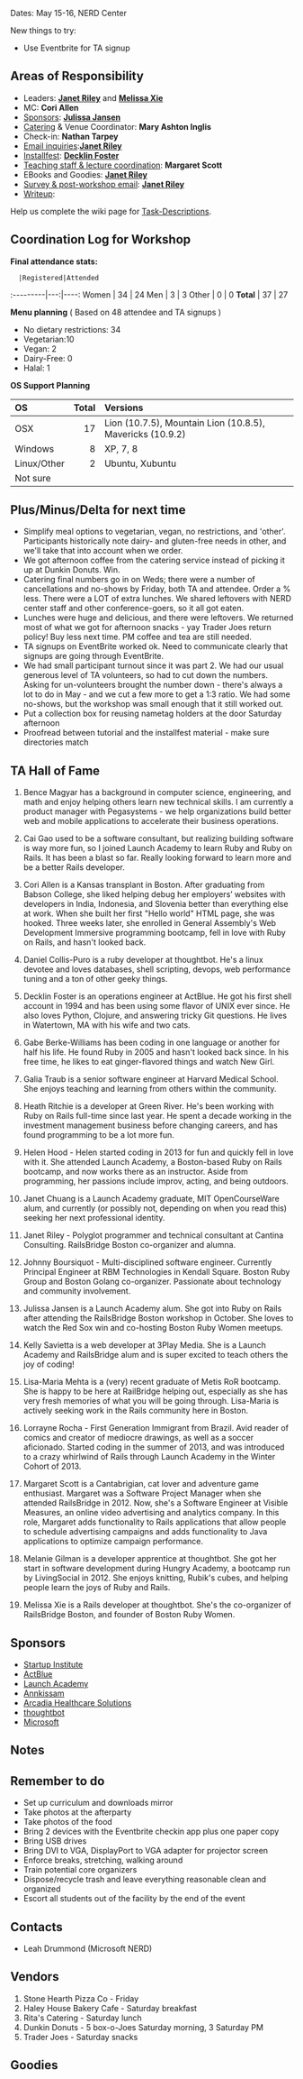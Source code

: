 Dates:  May 15-16, NERD Center

New things to try:
* Use Eventbrite for TA signup

## Areas of Responsibility

* Leaders: **[Janet Riley](https://github.com/janetriley)** and **[Melissa Xie](https://github.com/mxie)**
* MC: **Cori Allen**
* [Sponsors](https://github.com/railsbridge-boston/railsbridge-boston/wiki/Task-Descriptions#sponsorships):
**[Julissa Jansen](https://github.com/julissaj)**
* [Catering](https://github.com/railsbridge-boston/railsbridge-boston/wiki/Task-Descriptions#catering--afterparty--venue) & Venue Coordinator: **Mary Ashton Inglis**
* Check-in: **Nathan Tarpey**
* [Email inquiries](https://github.com/railsbridge-boston/railsbridge-boston/wiki/Task-Descriptions#email-inquiries):**[Janet Riley](https://github.com/janetriley)**
* [Installfest](https://github.com/railsbridge-boston/railsbridge-boston/wiki/Task-Descriptions#installfest): **[Decklin Foster](https://github.com/decklin)**
* [Teaching staff & lecture coordination](https://github.com/railsbridge-boston/railsbridge-boston/wiki/Task-Descriptions#teaching-staff-recruiter-and-coordinator): **Margaret Scott**
* EBooks and Goodies: **[Janet Riley](https://github.com/janetriley)**
* [Survey & post-workshop email](https://github.com/railsbridge-boston/railsbridge-boston/wiki/Task-Descriptions#survey-and-post-workshop-email): **[Janet Riley](https://github.com/janetriley)**
* [Writeup](https://github.com/railsbridge-boston/railsbridge-boston/wiki/Task-Descriptions#writeup):

Help us complete the wiki page for [Task-Descriptions](./Task-Descriptions.md).

## Coordination Log for Workshop

**Final attendance stats:**

      |Registered|Attended
:---------|---:|----:
Women     | 34 | 24
Men       |  3 |  3
Other     |  0 |  0
**Total** | 37 | 27



**Menu planning**
( Based on 48 attendee and TA signups  )

+ No dietary restrictions: 34
+ Vegetarian:10
+ Vegan: 2
+ Dairy-Free: 0
+ Halal: 1


**OS Support Planning**

OS | Total| Versions
:--|-----:|:--------
OSX|   17 | Lion (10.7.5), Mountain Lion (10.8.5), Mavericks (10.9.2)
Windows|8 | XP, 7, 8
Linux/Other|2| Ubuntu, Xubuntu
Not sure||


## Plus/Minus/Delta for next time
* Simplify meal options to vegetarian, vegan, no restrictions, and 'other'.  Participants historically note dairy- and gluten-free needs in other, and we'll take that into account when we order.
* We got afternoon coffee from the catering service instead of picking it up at Dunkin Donuts. Win.
* Catering final numbers go in on Weds; there were a number of cancellations and no-shows by Friday, both TA and attendee.  Order a % less.  There were a LOT of extra lunches.  We shared leftovers with NERD center staff and other conference-goers, so it all got eaten.
* Lunches were huge and delicious, and there were leftovers. We returned most of what we got for afternoon snacks - yay Trader Joes return policy! Buy less next time. PM coffee and tea are still needed.
* TA signups on EventBrite worked ok.  Need to communicate clearly that signups are going through EventBrite.
* We had small participant turnout since it was part 2. We had our usual generous level of TA volunteers, so had to cut down the numbers.  Asking for un-volunteers brought the number down - there's always a lot to do in May - and we cut a few more to get a 1:3 ratio.  We had some no-shows, but the workshop was small enough that it still worked out.
* Put a collection box for reusing nametag holders at the door Saturday afternoon
* Proofread between tutorial and the installfest material - make sure directories match


## TA Hall of Fame

1. Bence Magyar has a background in computer science, engineering, and math and enjoy helping others learn new technical skills. I am currently a product manager with Pegasystems - we help organizations build better web and mobile applications to accelerate their business operations.

2. Cai Gao used to be a software consultant, but realizing building software is way more fun, so I joined Launch Academy to learn Ruby and Ruby on Rails. It has been a blast so far. Really looking forward to learn more and be a better Rails developer.

3. Cori Allen is a Kansas transplant in Boston. After graduating from Babson College, she liked helping debug her employers’ websites with developers in India, Indonesia, and Slovenia better than everything else at work. When she built her first "Hello world" HTML page, she was hooked. Three weeks later, she enrolled in General Assembly's Web Development Immersive programming bootcamp, fell in love with Ruby on Rails, and hasn't looked back.

4. Daniel Collis-Puro is a ruby developer at thoughtbot. He's a linux devotee and loves databases, shell scripting, devops, web performance tuning and a ton of other geeky things.

5. Decklin Foster is an operations engineer at ActBlue. He got his first shell account in 1994 and has been using some flavor of UNIX ever since. He also loves Python, Clojure, and answering tricky Git questions. He lives in Watertown, MA with his wife and two cats.

6. Gabe Berke-Williams has been coding in one language or another for half his life. He found Ruby in 2005 and hasn't looked back since. In his free time, he likes to eat ginger-flavored things and watch New Girl.

7. Galia Traub is a senior software engineer at Harvard Medical School. She enjoys teaching and learning from others within the community.

8. Heath Ritchie is a developer at Green River. He's been working with Ruby on Rails full-time since last year. He spent a decade working in the investment management business before changing careers, and has found programming to be a lot more fun.

9. Helen Hood - Helen started coding in 2013 for fun and quickly fell in love with it. She attended Launch Academy, a Boston-based Ruby on Rails bootcamp, and now works there as an instructor. Aside from programming, her passions include improv, acting, and being outdoors.

10. Janet Chuang is a Launch Academy graduate, MIT OpenCourseWare alum, and currently (or possibly not, depending on when you read this) seeking her next professional identity.

11. Janet Riley - Polyglot programmer and technical consultant at Cantina Consulting. RailsBridge Boston co-organizer and alumna.

12. Johnny Boursiquot - Multi-disciplined software engineer. Currently Principal Engineer at RBM Technologies in Kendall Square. Boston Ruby Group and Boston Golang co-organizer. Passionate about technology and community involvement.

13. Julissa Jansen is a Launch Academy alum. She got into Ruby on Rails after attending the RailsBridge Boston workshop in October. She loves to watch the Red Sox win and co-hosting Boston Ruby Women meetups.

14. Kelly Savietta is a web developer at 3Play Media. She is a Launch Academy and RailsBridge alum and is super excited to teach others the joy of coding!

15. Lisa-Maria Mehta is a (very) recent graduate of Metis RoR bootcamp. She is happy to be here at RailBridge helping out, especially as she has very fresh memories of what you will be going through. Lisa-Maria is actively seeking work in the Rails community here in Boston.

16. Lorrayne Rocha - First Generation Immigrant from Brazil. Avid reader of comics and creator of mediocre drawings, as well as a soccer aficionado. Started coding in the summer of 2013, and was introduced to a crazy whirlwind of Rails through Launch Academy in the Winter Cohort of 2013.

17. Margaret Scott is a Cantabrigian, cat lover and adventure game enthusiast. Margaret was a Software Project Manager when she attended RailsBridge in 2012. Now, she's a Software Engineer at Visible Measures, an online video advertising and analytics company. In this role, Margaret adds functionality to Rails applications that allow people to schedule advertising campaigns and adds functionality to Java applications to optimize campaign performance.

18. Melanie Gilman is a developer apprentice at thoughtbot. She got her start in software development during Hungry Academy, a bootcamp run by LivingSocial in 2012. She enjoys knitting, Rubik's cubes, and helping people learn the joys of Ruby and Rails.

19. Melissa Xie is a Rails developer at thoughtbot. She's the co-organizer of RailsBridge Boston, and founder of Boston Ruby Women.

## Sponsors
* [Startup Institute](http://startupinstitute.com/)
* [ActBlue](http://actblue.com/)
* [Launch Academy](http://launchacademy.com/)
* [Annkissam](http://annkissam.com/)
* [Arcadia Healthcare Solutions](http://www.arcadiasolutions.com/)
* [thoughtbot](http://thoughtbot.com/)
* [Microsoft](https://microsoft.com/)


## Notes

## Remember to do
* Set up curriculum and downloads mirror
* Take photos at the afterparty
* Take photos of the food
* Bring 2 devices with the Eventbrite checkin app plus one paper copy
* Bring USB drives
* Bring DVI to VGA, DisplayPort to VGA adapter for projector screen
* Enforce breaks, stretching, walking around
* Train potential core organizers
* Dispose/recycle trash and leave everything reasonable clean and organized
* Escort all students out of the facility by the end of the event

## Contacts

* Leah Drummond (Microsoft NERD)

## Vendors

1. Stone Hearth Pizza Co - Friday
2. Haley House Bakery Cafe - Saturday breakfast
3. Rita's Catering - Saturday lunch
4. Dunkin Donuts - 5 box-o-Joes Saturday morning, 3 Saturday PM
5. Trader Joes - Saturday snacks

## Goodies
